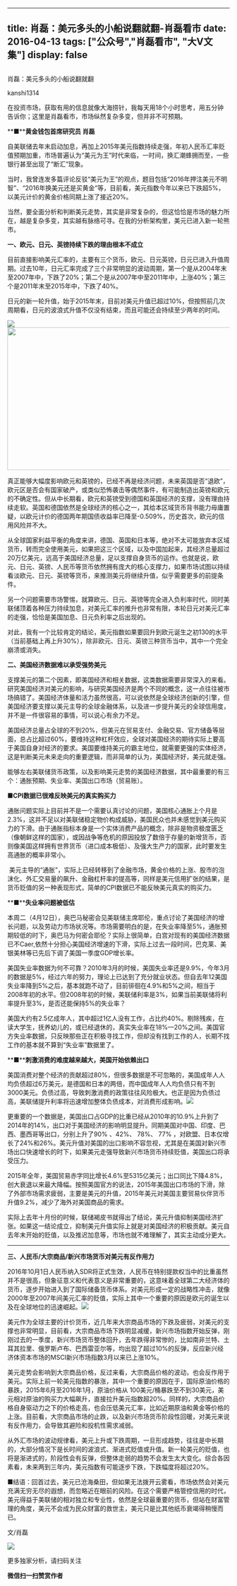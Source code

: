 
---
title:  肖磊：美元多头的小船说翻就翻-肖磊看市
date: 2016-04-13
tags: ["公众号","肖磊看市", "大V文集"]
display: false
---


## 



肖磊：美元多头的小船说翻就翻




kanshi1314




在投资市场，获取有用的信息就像大海捞针，我每天用18个小时思考，用五分钟告诉你；这里是肖磊看市，市场纵然复杂多变，但并非不可预期。


**■****黄金钱包首席研究员 肖磊**



自美联储去年末启动加息，再加上2015年美元指数持续走强，年初人民币汇率贬值预期加重，市场普遍认为“美元为王”时代来临，一时间，换汇潮蜂拥而至，一些银行甚至出现了“断汇”现象。

当时，我曾连发多篇评论反驳“美元为王”的观点，题目包括“2016年押注美元不明智”、“2016年换美元还是买黄金”等，目前看，美元指数今年以来已下跌超5%，以美元计价的黄金价格同期上涨了接近20%。

当然，要全面分析和判断美元走势，其实是非常复杂的，但这恰恰是市场的魅力所在，越是复杂多变，其实越有脉络可寻。在我的分析架构里，美元已进入新一轮熊市。









**一、欧元、日元、英镑持续下跌的理由根本不成立**

目前直接影响美元汇率的，主要有三个货币，欧元、日元英镑，日元已进入升值周期。过去10年，日元汇率完成了三个非常明显的波动周期，第一个是从2004年末至2007年中，下跌了20%；第二个是从2007年中至2011年中，上涨40%；第三个是2011年末至2015年中，下跌了40%。

日元的新一轮升值，始于2015年末，目前对美元升值已超过10%，但按照前几次周期看，日元的波浪式升值不仅没有结束，而且可能还会持续至少两年的时间。

<img data-s="300,640" data-type="png" src="http://mmbiz.qpic.cn/mmbiz/rIYcHn0KrPQCWdDvRhe1gDlicCPR4tLfk7fJgiaVOypIgIH6Y79E1sxhumTEsiadbHAlWCHaIEIVDvAWQ34Cr1Opg/0?wx_fmt=png" data-ratio="0.5845323741007195" data-w=""/><img width="553" height="323" src="file:///C:/Users/xiaolei/AppData/Local/Temp/msohtmlclip1/01/clip_image002.png" data-ratio="0" data-w="553"/>

真正能够大幅度影响欧元和英镑的，已经不再是经济问题，未来英国是否“退欧”，欧元区是否会有国家破产，或类似恐怖袭击等偶然事件，有可能制造出英镑和欧元的不确定性。但从中长期看，欧元和英镑受到德国和英国经济的支撑，没有理由持续走软。英国和德国依然是全球经济的核心之一，其给本区域货币背书能力毋庸置疑，以欧元计价的德国两年期国债收益率已降至-0.509%，历史首次，欧元的信用风险并不大。

从全球国家利益平衡的角度来讲，德国、英国和日本等，绝对不太可能放弃本区域货币，转而完全使用美元，如果把这三个区域，以及中国加起来，其经济总量超过20万亿美元，远高于美国经济总量，足以支撑自身货币的运作。也就是说，欧元、日元、英镑、人民币等货币依然拥有庞大的核心支撑力，如果市场试图以持续看淡欧元、日元、英镑等货币，来推测美元将继续升值，似乎需要更多的前提条件。

另一个问题需要市场警惕，就算欧元、日元、英镑等完全进入负利率时代，同时美联储顶着各种压力持续加息，对美元汇率的推升也非常有限，本轮日元对美元汇率的走强，恰恰是美国加息、日元负利率之后出现的。

对此，我有一个比较肯定的结论，美元指数如果要回升到欧元诞生之初130的水平（当前基础上再上升30%），除非欧元、日元、英镑三种货币当中，其中一个完全崩溃或消失。









**二、美国经济数据难以承受强势美元**

支撑美元的第二个因素，即美国经济和相关数据，这类数据需要非常深入的来看。研究美国经济对美元的影响，与研究美国经济是两个不同的概念，这一点往往被市场搞错了。美国经济体量和活力虽然很高，可以说依然是全球经济创新的引擎，但美国经济要支撑以美元主导的全球金融体系，以及进一步提升美元的全球信用度，并不是一件很容易的事情，可以说心有余力不足。

美国经济总量占全球的不到20%，但美元在贸易支付、金融交易、官方储备等层面，总占比超过60%，要维持这种杠杆效应，全球对美国经济的期待实际上要高于美国自身对经济的要求。美国要维持美元的霸主地位，就需要更强的实体经济，这是判断美元未来走向的重要逻辑，而非简单的认为，美国经济好，美元就走强。

能够左右美联储货币政策，以及影响美元走势的美国经济数据，其中最重要的有三个：通胀预期、失业率、美国出口市场（贸易账）。

**■****CPI****数据已很难反映美元的真实购买力**

通胀问题实际上目前并不是一个需要认真讨论的问题，美国核心通胀上个月是2.3%，这并不足以对美联储稳定物价构成威胁，美国民众也并未感觉到美元购买力的下滑。由于通胀指标本身是一个实体消费产品的概念，除非是物资极度匮乏（像朝鲜这样的国家），或因战争等危机的原因投放了数倍于存量的新增货币，否则像美国这样拥有世界货币（进口成本极低）、及强大生产力的国家，此时要发生高通胀的概率非常小。

&nbsp;美元主导的“通胀”，实际上已经转移到了金融市场，黄金价格的上涨、股市的泡沫化、外汇交易量的飙升、金融杠杆率的提高等，同样是美元信用扩张的结果，是货币贬值的另一种表现形式，简单的CPI数据已不能反映美元真实的购买力。

**■****失业率问题被低估**

本周二（4月12日），奥巴马秘密会见美联储主席耶伦，重点讨论了美国经济的增长问题，以及劳动力市场状况等。市场需要明白的是，在失业率降至5%，通胀预期较低的时下，奥巴马为何密会耶伦？实际上很简单，白宫对现有的美国经济数据已不Caer,依然十分担心美国经济增速的下滑，实际上过去一段时间，巴克莱、美银美林等已先后下调了美国一季度GDP增长率。

美国失业率数据为何不可靠？2010年3月的时候，美国失业率还是9.9%，今年3月的数据是5%，经过六年的努力，理论上已达到了充分就业状态。但自去年12美国失业率降到5%之后，基本就跑不动了，目前徘徊在4.9%和5%之间，相当于2008年初的水平。但2008年初的时候，美联储利率是3%，如果当前美联储将利率提升至3%，是否还能保持5%的失业率？

美国大约有2.5亿成年人，其中超过1亿人没有工作，占比约40%。剔除残疾，在读大学生，抚养幼儿的，或已经退休的，真实失业率在18%—20%之间。美国官方失业率数据，只反映那些正在积极寻找工作，但却没有找到工作的人，长期不找工作的基本就不算到“失业率”数据里了。

**■****刺激消费的难度越来越大，美国开始依赖出口**

美国消费对整个经济的贡献超过80%，但很多数据是不可忽略的，美国成年人人均负债超过6万美元，是德国和日本的两倍，而中国成年人人均负债只有不到3000美元。负债过高，导致刺激消费的政策往往风险极大。也正是因为负债过高，美联储提升利率将迅速增加整体负债成本，对消费形成影响。<img data-s="300,640" data-type="png" src="http://mmbiz.qpic.cn/mmbiz/rIYcHn0KrPQCWdDvRhe1gDlicCPR4tLfkxBwEcT1KC2ZyPjtpP9O7nUicJKKP84ju27BhhUicljsULc3Y2iaWibstsg/0?wx_fmt=png" data-ratio="0.564748201438849" data-w="" style="font-family: 宋体; font-size: 18px; text-align: center; line-height: 1.6;"/>

更重要的一个数据是，美国出口占GDP的比重已经从2010年的10.9%上升到了2014年的14%，出口对于美国经济的影响明显提升。同期美国对中国、印度、巴西、墨西哥等出口，分别上升了90% 、42%、 78%、 77%&nbsp;，对欧盟、日本仅增长了24%和26%。美元升值对美国的出口影响不容忽视，尤其是在美国对新兴市场出口快速增长的时下，如果美元走强导致新兴市场货币持续贬值，美国出口将承受压力。

2015年全年，美国贸易赤字同比增长4.6%至5315亿美元；出口同比下降4.8%，创大衰退以来最大降幅。按照美国官方的说法，2015年美国出口市场的下滑，除了外部市场需求疲弱，主要是美元的升值，2015年美元对美国主要贸易伙伴货币升值9.2%，减少了海外对美国商品的需求。

实际上去年十月份的时候，联储褐皮书就得出了结论，美元升值抑制美国经济扩张。如果这一结论成立，抑制美元升值实际上就是对美国经济的积极贡献。美元自去年末开始的贬值，以及推迟加息等，市场也就不难理解了，其实主动成分更大。







****

**三、人民币/大宗商品/新兴市场货币对美元有反作用力**

2016年10月1日人民币纳入SDR将正式生效，人民币在特别提款权当中的比重虽然并不是很高，但象征意义和代表意义是非常重要的，这意味着全球第二大经济体的货币，逐步开始进入到了国际储备货币体系。对美元形成一定的战略性冲击，就像2000年至2007年间美元汇率的贬值，实际上其中一个重要的原因是欧元的诞生以及在全球地位的迅速崛起。<img data-s="300,640" data-type="png" src="http://mmbiz.qpic.cn/mmbiz/rIYcHn0KrPQCWdDvRhe1gDlicCPR4tLfkqColkNiakAibaJgNLemTBC45ZKhqnrrRmGGnR9SH3Mictc9gLyAVKg9rA/0?wx_fmt=png" data-ratio="0.670863309352518" data-w="" style="font-family: 宋体; font-size: 18px; text-align: center; line-height: 1.6;"/>

美元作为全球主要的计价货币，近几年来大宗商品市场的下跌及疲弱，对美元的支撑也非常明显，目前看，大宗商品市场下跌明显减缓，新兴市场指数开始反弹，刚刚过去的一季度，新兴市场货币整体回升，去年跌得非常惨的，比如南非兰特、土耳其拉里、俄罗斯卢布、巴西雷亚尔等，均出现了超过10%的反弹，反应新兴经济体资本市场的MSCI新兴市场指数3月以来已上涨10%。

美元走势会影响到大宗商品价格，反过来看，大宗商品价格的波动，也会反作用于美元。实际上前一轮美元指数的暴涨，其中一个重要的原因在于，国际原油价格的暴跌，2015年6月至2016年1月，原油价格从 100美元/桶暴跌至不到30美元，美元相对原油的购买力大幅飙升，直接拉升美元指数超20%。同样的，大宗商品价格自身驱动力之下的价格走高，也会压低美元汇率，比如近期原油和黄金等价格的上涨。目前看，大宗商品市场的止跌，以及新兴市场货币阶段性回暖，对美元来说有反作用力，会导致其避险和投机性需求减弱。

从外汇市场的波动规律看，美元上升或下跌周期，一旦形成趋势，往往是中长期的，大部分情况下是长时间的波浪式、渐进式贬值或升值。新一轮美元的贬值，也将是渐进式的，阶段性会有反弹，但整体走弱的趋势不会发生太大变化。综合各因素看，未来两到三年内，美元指数有可能逐步下跌，下跌幅度将超过20%。

■结语：回首过去，美元已沧海桑田，但如果无法拨开云雾看，市场依然会对美元充满无穷无尽的遐想，而忽略近在眼前的风险。在这个需要严格管控信用的时代，美元得益于美联储的相对独立和专业性，依然是全球最重要的货币，但站在财富管理的角度，美元不会成为民众财富的救世主，美元只是比其他纸币衰竭得稍慢而已。

文/肖磊



<img data-s="300,640" data-type="png" src="http://mmbiz.qpic.cn/mmbiz/rIYcHn0KrPQCWdDvRhe1gDlicCPR4tLfkJlqtykonG2IFYBXT6NXzfPbyeL9pCv3tYcv1U9rsoueWCic7ibBa2Tjw/0?wx_fmt=png" data-ratio="1" data-w="129"/>

更多独家分析，请扫码关注


**微信扫一扫赞赏作者**














